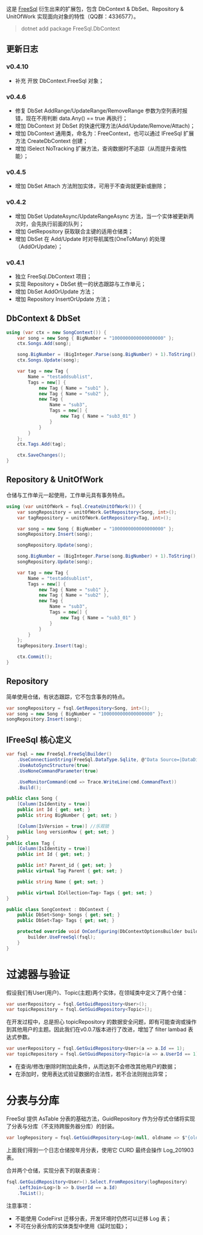 这是 [FreeSql](https://github.com/2881099/FreeSql) 衍生出来的扩展包，包含 DbContext & DbSet、Repository & UnitOfWork 实现面向对象的特性（QQ群：4336577）。

> dotnet add package FreeSql.DbContext

## 更新日志

### v0.4.10

- 补充 开放 DbContext.FreeSql 对象；

### v0.4.6

- 修复 DbSet AddRange/UpdateRange/RemoveRange 参数为空列表时报错，现在不用判断 data.Any() == true 再执行；
- 增加 DbContext 对 DbSet 的快速代理方法(Add/Update/Remove/Attach)；
- 增加 DbContext 通用类，命名为：FreeContext，也可以通过 IFreeSql 扩展方法 CreateDbContext 创建；
- 增加 ISelect NoTracking 扩展方法，查询数据时不追踪（从而提升查询性能）；

### v0.4.5

- 增加 DbSet Attach 方法附加实体，可用于不查询就更新或删除；

### v0.4.2

- 增加 DbSet UpdateAsync/UpdateRangeAsync 方法，当一个实体被更新两次时，会先执行前面的队列；
- 增加 GetRepository 获取联合主键的适用仓储类；
- 增加 DbSet 在 Add/Update 时对导航属性(OneToMany) 的处理（AddOrUpdate）；

### v0.4.1
- 独立 FreeSql.DbContext 项目；
- 实现 Repository + DbSet 统一的状态跟踪与工作单元；
- 增加 DbSet AddOrUpdate 方法；
- 增加 Repository InsertOrUpdate 方法；

## DbContext & DbSet

```csharp
using (var ctx = new SongContext()) {
    var song = new Song { BigNumber = "1000000000000000000" };
    ctx.Songs.Add(song);

    song.BigNumber = (BigInteger.Parse(song.BigNumber) + 1).ToString();
    ctx.Songs.Update(song);

    var tag = new Tag {
        Name = "testaddsublist",
        Tags = new[] {
            new Tag { Name = "sub1" },
            new Tag { Name = "sub2" },
            new Tag {
                Name = "sub3",
                Tags = new[] {
                    new Tag { Name = "sub3_01" }
                }
            }
        }
    };
    ctx.Tags.Add(tag);

    ctx.SaveChanges();
}
```

## Repository & UnitOfWork

仓储与工作单元一起使用，工作单元具有事务特点。

```csharp
using (var unitOfWork = fsql.CreateUnitOfWork()) {
    var songRepository = unitOfWork.GetRepository<Song, int>();
    var tagRepository = unitOfWork.GetRepository<Tag, int>();

    var song = new Song { BigNumber = "1000000000000000000" };
    songRepository.Insert(song);

    songRepository.Update(song);

    song.BigNumber = (BigInteger.Parse(song.BigNumber) + 1).ToString();
    songRepository.Update(song);

    var tag = new Tag {
        Name = "testaddsublist",
        Tags = new[] {
            new Tag { Name = "sub1" },
            new Tag { Name = "sub2" },
            new Tag {
                Name = "sub3",
                Tags = new[] {
                    new Tag { Name = "sub3_01" }
                }
            }
        }
    };
    tagRepository.Insert(tag);

    ctx.Commit();
}
```

## Repository

简单使用仓储，有状态跟踪，它不包含事务的特点。

```csharp
var songRepository = fsql.GetRepository<Song, int>();
var song = new Song { BigNumber = "1000000000000000000" };
songRepository.Insert(song);
```

## IFreeSql 核心定义

```csharp
var fsql = new FreeSql.FreeSqlBuilder()
    .UseConnectionString(FreeSql.DataType.Sqlite, @"Data Source=|DataDirectory|\dd2.db;Pooling=true;Max Pool Size=10")
    .UseAutoSyncStructure(true)
    .UseNoneCommandParameter(true)

    .UseMonitorCommand(cmd => Trace.WriteLine(cmd.CommandText))
    .Build();

public class Song {
    [Column(IsIdentity = true)]
    public int Id { get; set; }
    public string BigNumber { get; set; }

    [Column(IsVersion = true)] //乐观锁
    public long versionRow { get; set; }
}
public class Tag {
    [Column(IsIdentity = true)]
    public int Id { get; set; }

    public int? Parent_id { get; set; }
    public virtual Tag Parent { get; set; }

    public string Name { get; set; }

    public virtual ICollection<Tag> Tags { get; set; }
}

public class SongContext : DbContext {
    public DbSet<Song> Songs { get; set; }
    public DbSet<Tag> Tags { get; set; }

    protected override void OnConfiguring(DbContextOptionsBuilder builder) {
        builder.UseFreeSql(fsql);
    }
}
```

# 过滤器与验证

假设我们有User(用户)、Topic(主题)两个实体，在领域类中定义了两个仓储：

```csharp
var userRepository = fsql.GetGuidRepository<User>();
var topicRepository = fsql.GetGuidRepository<Topic>();
```

在开发过程中，总是担心 topicRepository 的数据安全问题，即有可能查询或操作到其他用户的主题。因此我们在v0.0.7版本进行了改进，增加了 filter lambad 表达式参数。

```csharp
var userRepository = fsql.GetGuidRepository<User>(a => a.Id == 1);
var topicRepository = fsql.GetGuidRepository<Topic>(a => a.UserId == 1);
```

* 在查询/修改/删除时附加此条件，从而达到不会修改其他用户的数据；
* 在添加时，使用表达式验证数据的合法性，若不合法则抛出异常；

# 分表与分库

FreeSql 提供 AsTable 分表的基础方法，GuidRepository 作为分存式仓储将实现了分表与分库（不支持跨服务器分库）的封装。

```csharp
var logRepository = fsql.GetGuidRepository<Log>(null, oldname => $"{oldname}_{DateTime.Now.ToString("YYYYMM")}");
```

上面我们得到一个日志仓储按年月分表，使用它 CURD 最终会操作 Log_201903 表。

合并两个仓储，实现分表下的联表查询：

```csharp
fsql.GetGuidRepository<User>().Select.FromRepository(logRepository)
    .LeftJoin<Log>(b => b.UserId == a.Id)
    .ToList();
```

注意事项：

* 不能使用 CodeFirst 迁移分表，开发环境时仍然可以迁移 Log 表；
* 不可在分表分库的实体类型中使用《延时加载》；
